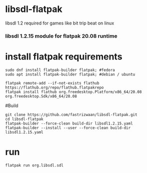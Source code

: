 # libsdl-flatpak
libsdl 1.2 required for games like bit trip beat on linux

### libsdl 1.2.15 module for flatpak 20.08 runtime 

# install flatpak requirements
```
sudo dnf install flatpak-builder flatpak; #fedora
sudo apt install flatpak-builder flatpak; #debian / ubuntu

flatpak remote-add --if-not-exists flathub https://flathub.org/repo/flathub.flatpakrepo
flatpak install flathub org.freedesktop.Platform/x86_64/20.08 org.freedesktop.Sdk/x86_64/20.08
```

#Build
```
git clone https://github.com/fastrizwaan/libsdl-flatpak.git
cd libsdl-flatpak
flatpak-builder --force-clean build-dir libsdl1.2.15.yaml
flatpak-builder --install --user --force-clean build-dir libsdl1.2.15.yaml
```
# run
```
flatpak run org.libsdl.sdl
```



